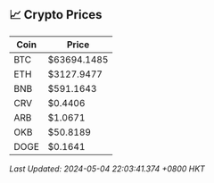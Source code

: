 ## 📈 Crypto Prices

| Coin | Price |
| ---- | ----- |
| BTC | $63694.1485 |
| ETH | $3127.9477 |
| BNB | $591.1643 |
| CRV | $0.4406 |
| ARB | $1.0671 |
| OKB | $50.8189 |
| DOGE | $0.1641 |

_Last Updated: 2024-05-04 22:03:41.374 +0800 HKT_